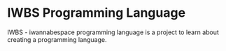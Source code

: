 # IWBS Programming Language
IWBS - iwannabespace programming language is a project to learn about
creating a programming language.